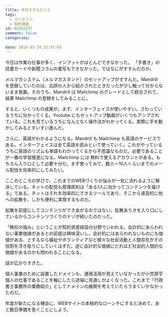```yaml
---
title: 今日すすんだこと
tags:
  - コンテンツ
  - 知的資産
id: 03242237
comment: false
categories:
   
date: 2016-03-24 22:37:03
---
```


今日は作業の仕事が多く、インプットがほとんどできなかった。 「手書き」の読書カードや新聞コラムの書写もできなかった。ではなにがすすんだのか。

メルマガシステム（メルマガスタンド）のセットアップがすすんだ。Mandrill を登録していたのは、北研の人から紹介されたときだったが少し触って分からないまま放置。そのうち、Mandrill は Mailchimp のグレードとして統合されて、結果 Mailchimp の登録をしてみることに。

すると、いくつもの成果が。まず、インターフェイスが使いやすい。さわっているうちに分かってくる。Youtube にもセットアップ動画がいくつもアップされている。これを見ているうちになんとなく操作法がわかってくる。実際に手を動かしてみるとすいすい進んだ。

さらに、英語がわかるようになる。Mandrill も Mailchimp も英語のサービスである。インターフェイスは全て英語を読みといて使っていく。これがやっているうちに英語のリズムも単語もわかってくるから不思議なものだ。必要であることが一番の学習推進になる。Mailchimp には 無料で使えるアカウントがある。もちろん入り口として必要十分だ。まず使ってみて、数人〜10人くらいまでのメール配信を効率的にしてみたい。

ここのところの学びで、これまでのWEBづくりの悩みが一気に流れるように解決している。ネットの配信も原理原則は「ある1人に向かってコンテンツを届ける」である。ネットはそれを効率的にできるツールであり、そこから波及的に他への拡散を、しかも便利に実現するものだ。

拡散を前提にしてコンテンツができあがるのではない。拡散ありきを入り口にしているからコンテンツづくりのナゾが続いたのだった。

「無形の強み」ということが知的資産経営の分野でいわれる。会計的にあらわれない事業価値があるとの前提は興味深いし、会計的にはあらわれないものにも価値がある、とするなら福祉やボランティアなど様々な社会活動と人間存在がその役割を浮き彫りにしていくはずだ。逆に会計的な価値にどれほど社会的人間的な価値があるのかも問われることになる。

話が広がりすぎた。

個人事業のために設置したドメインも、運用活用が見えていなかったが小笠原亨個人の仕事であることを軸にしたら途端に見通しがよくなった。これまで「行政書士事務所の業務紹介」としてドメインの展開を考えていたらうまくいかなかったのだ。

年度が新たになる機会に、WEBサイトの本格的なローンチにすると決めて、あと数日準備を急ぐことにしよう。